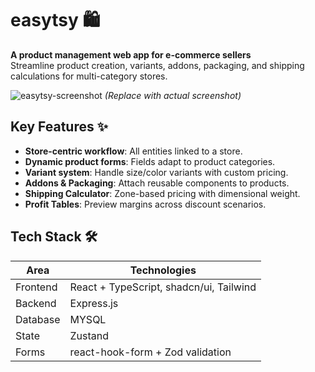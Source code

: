 # easytsy 🛍️

**A product management web app for e-commerce sellers**  
Streamline product creation, variants, addons, packaging, and shipping calculations for multi-category stores.

![easytsy-screenshot](https://example.com/path/to/screenshot.png) _(Replace with actual screenshot)_

## Key Features ✨

- **Store-centric workflow**: All entities linked to a store.
- **Dynamic product forms**: Fields adapt to product categories.
- **Variant system**: Handle size/color variants with custom pricing.
- **Addons & Packaging**: Attach reusable components to products.
- **Shipping Calculator**: Zone-based pricing with dimensional weight.
- **Profit Tables**: Preview margins across discount scenarios.

## Tech Stack 🛠️

| Area     | Technologies                            |
| -------- | --------------------------------------- |
| Frontend | React + TypeScript, shadcn/ui, Tailwind |
| Backend  | Express.js                              |
| Database | MYSQL                                   |
| State    | Zustand                                 |
| Forms    | react-hook-form + Zod validation        |

